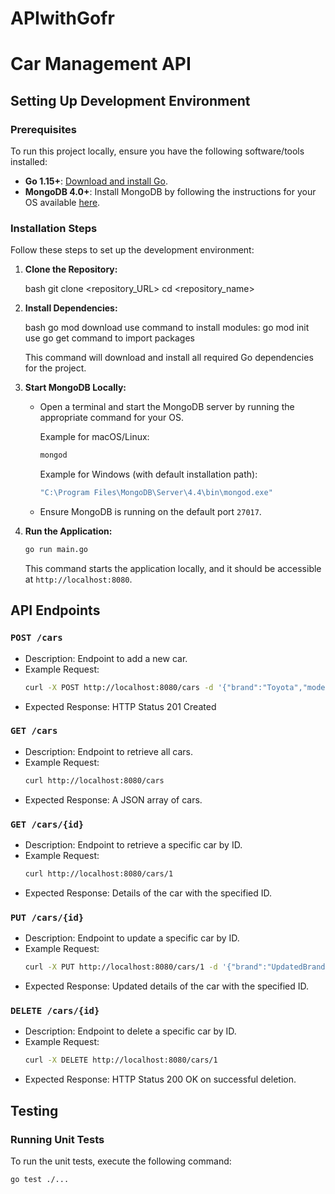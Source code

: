 # APIwithGofr

# Car Management API

## Setting Up Development Environment

### Prerequisites

To run this project locally, ensure you have the following software/tools installed:

- **Go 1.15+**: [Download and install Go](https://golang.org/dl/).
- **MongoDB 4.0+**: Install MongoDB by following the instructions for your OS available [here](https://docs.mongodb.com/manual/installation/).

### Installation Steps

Follow these steps to set up the development environment:

1. **Clone the Repository:**

    bash
    git clone <repository_URL>
    cd <repository_name>
    

2. **Install Dependencies:**

    bash
    go mod download
    use command to install modules: go mod init <your directory name>
    use go get command to import packages 

    This command will download and install all required Go dependencies for the project.

3. **Start MongoDB Locally:**

    - Open a terminal and start the MongoDB server by running the appropriate command for your OS.

        Example for macOS/Linux:
        ```bash
        mongod
        ```

        Example for Windows (with default installation path):
        ```bash
        "C:\Program Files\MongoDB\Server\4.4\bin\mongod.exe"
        ```

    - Ensure MongoDB is running on the default port `27017`.

4. **Run the Application:**

    ```bash
    go run main.go
    ```

    This command starts the application locally, and it should be accessible at `http://localhost:8080`.

## API Endpoints

### `POST /cars`

- Description: Endpoint to add a new car.
- Example Request:
    ```bash
    curl -X POST http://localhost:8080/cars -d '{"brand":"Toyota","model":"Corolla","description":"Test car"}'
    ```
- Expected Response: HTTP Status 201 Created

### `GET /cars`

- Description: Endpoint to retrieve all cars.
- Example Request:
    ```bash
    curl http://localhost:8080/cars
    ```
- Expected Response: A JSON array of cars.

### `GET /cars/{id}`

- Description: Endpoint to retrieve a specific car by ID.
- Example Request:
    ```bash
    curl http://localhost:8080/cars/1
    ```
- Expected Response: Details of the car with the specified ID.

### `PUT /cars/{id}`

- Description: Endpoint to update a specific car by ID.
- Example Request:
    ```bash
    curl -X PUT http://localhost:8080/cars/1 -d '{"brand":"UpdatedBrand","model":"UpdatedModel","description":"UpdatedDescription"}'
    ```
- Expected Response: Updated details of the car with the specified ID.

### `DELETE /cars/{id}`

- Description: Endpoint to delete a specific car by ID.
- Example Request:
    ```bash
    curl -X DELETE http://localhost:8080/cars/1
    ```
- Expected Response: HTTP Status 200 OK on successful deletion.

## Testing

### Running Unit Tests

To run the unit tests, execute the following command:

```bash
go test ./...
